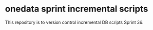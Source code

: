 # onedata sprint incremental scripts
This repository is to version control incremental DB scripts Sprint 36.
